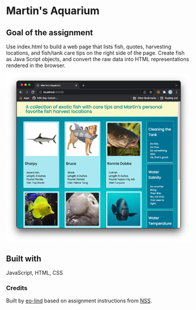# Martin's Aquarium

## Goal of the assignment

Use index.html to build a web page that lists fish, quotes, harvesting locations, and fish/tank care tips on the right side of the page. Create fish as Java Script objects, and convert the raw data into HTML representations rendered in the browser.

![a screenshot of Martin's Aquarium](/images/screenshot-for-readme.png)

## Built with
JavaScript, HTML, CSS

### Credits
Built by [eo-lind](https://github.com/eo-lind) based on assignment instructions from [NSS](https://nashvillesoftwareschool.com).
